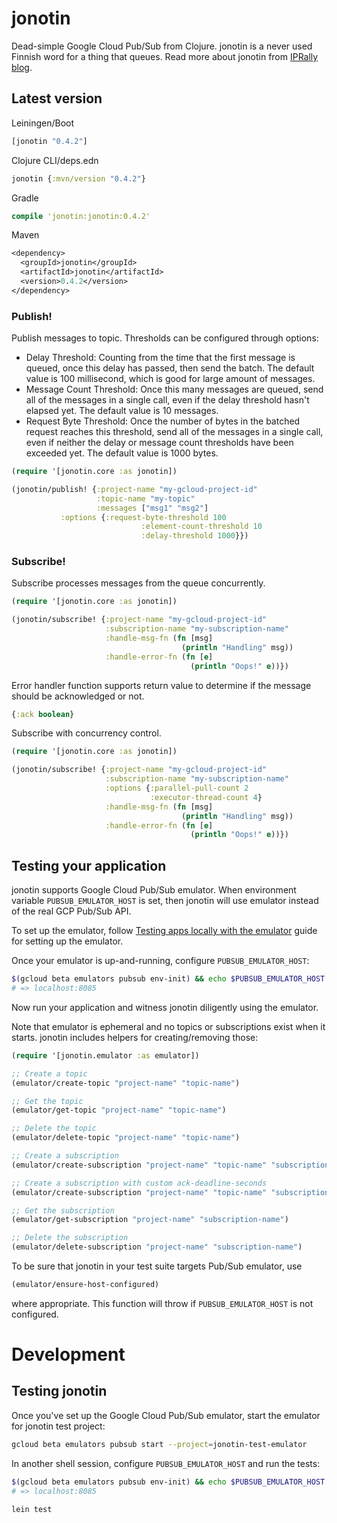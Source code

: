 # jonotin

Dead-simple Google Cloud Pub/Sub from Clojure. jonotin is a never used Finnish word for a thing that queues. Read more about jonotin from [IPRally blog](https://www.iprally.com/news/google-cloud-pubsub-with-clojure).

## Latest version

Leiningen/Boot
```clj
[jonotin "0.4.2"]
```

Clojure CLI/deps.edn
```clj
jonotin {:mvn/version "0.4.2"}
```

Gradle
```clj
compile 'jonotin:jonotin:0.4.2'
```

Maven
```clj
<dependency>
  <groupId>jonotin</groupId>
  <artifactId>jonotin</artifactId>
  <version>0.4.2</version>
</dependency>
```

### Publish!

Publish messages to topic. Thresholds can be configured through options:
- Delay Threshold: Counting from the time that the first message is queued, once this delay has passed, then send the batch. The default value is 100 millisecond, which is good for large amount of messages.
- Message Count Threshold: Once this many messages are queued, send all of the messages in a single call, even if the delay threshold hasn't elapsed yet. The default value is 10 messages.
- Request Byte Threshold: Once the number of bytes in the batched request reaches this threshold, send all of the messages in a single call, even if neither the delay or message count thresholds have been exceeded yet. The default value is 1000 bytes.

```clj
(require '[jonotin.core :as jonotin])

(jonotin/publish! {:project-name "my-gcloud-project-id"
                   :topic-name "my-topic"
                   :messages ["msg1" "msg2"]
		   :options {:request-byte-threshold 100
                             :element-count-threshold 10
                             :delay-threshold 1000}})
```

### Subscribe!

Subscribe processes messages from the queue concurrently.
```clj
(require '[jonotin.core :as jonotin])

(jonotin/subscribe! {:project-name "my-gcloud-project-id"
                     :subscription-name "my-subscription-name"
                     :handle-msg-fn (fn [msg]
                                      (println "Handling" msg))
                     :handle-error-fn (fn [e]
                                        (println "Oops!" e))})
  ```

Error handler function supports return value to determine if the message should be acknowledged or not.
```clj
{:ack boolean}
```

Subscribe with concurrency control.
```clj
(require '[jonotin.core :as jonotin])

(jonotin/subscribe! {:project-name "my-gcloud-project-id"
                     :subscription-name "my-subscription-name"
                     :options {:parallel-pull-count 2
                               :executor-thread-count 4}
                     :handle-msg-fn (fn [msg]
                                      (println "Handling" msg))
                     :handle-error-fn (fn [e]
                                        (println "Oops!" e))})
  ```

## Testing your application

jonotin supports Google Cloud Pub/Sub emulator. When environment variable `PUBSUB_EMULATOR_HOST` is set, then jonotin will use emulator instead of the real GCP Pub/Sub API.

To set up the emulator, follow [Testing apps locally with the emulator](https://cloud.google.com/pubsub/docs/emulator) guide for setting up the emulator.

Once your emulator is up-and-running, configure `PUBSUB_EMULATOR_HOST`:

```bash
$(gcloud beta emulators pubsub env-init) && echo $PUBSUB_EMULATOR_HOST
# => localhost:8085
```

Now run your application and witness jonotin diligently using the emulator.

Note that emulator is ephemeral and no topics or subscriptions exist when it starts. jonotin includes helpers for creating/removing those:

```clojure
(require '[jonotin.emulator :as emulator])

;; Create a topic
(emulator/create-topic "project-name" "topic-name")

;; Get the topic
(emulator/get-topic "project-name" "topic-name")

;; Delete the topic
(emulator/delete-topic "project-name" "topic-name")

;; Create a subscription
(emulator/create-subscription "project-name" "topic-name" "subscription-name")

;; Create a subscription with custom ack-deadline-seconds
(emulator/create-subscription "project-name" "topic-name" "subscription-name" {:ack-deadline-seconds 600})

;; Get the subscription
(emulator/get-subscription "project-name" "subscription-name")

;; Delete the subscription
(emulator/delete-subscription "project-name" "subscription-name")
```

To be sure that jonotin in your test suite targets Pub/Sub emulator, use

```clojure
(emulator/ensure-host-configured)
```

where appropriate. This function will throw if `PUBSUB_EMULATOR_HOST` is not configured.

# Development

## Testing jonotin

Once you've set up the Google Cloud Pub/Sub emulator, start the emulator for jonotin test project:

```bash
gcloud beta emulators pubsub start --project=jonotin-test-emulator
```

In another shell session, configure `PUBSUB_EMULATOR_HOST` and run the tests:

```bash
$(gcloud beta emulators pubsub env-init) && echo $PUBSUB_EMULATOR_HOST
# => localhost:8085

lein test
```

